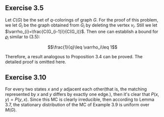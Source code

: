 ##  Exercise 3.5

Let $C(G)$ be the set  of $q$-colorings of graph $G$. For the proof of this problem, we let $G_i$ be the graph obtained from $G_i$ by deleting the vertex $v_i$. Still we let $\varrho_{i}=\frac{C(G_{i-1})}{C(G_i)}$. Then one can establish a bound for $\varrho_i$ similar to $(3.5)$:

$$\frac{1}{q}\leq \varrho_i\leq 1$$

Therefore, a result analogous to Proposition 3.4 can be proved. The detailed proof is omitted here.

## Exercise 3.10

For every two states $x$ and $y$ adjacent each other(that is, the matching represented by $x$ and $y$ differs by exactly one edge.), then it's clear that $P(x,y)=P(y,x)$. Since this MC is clearly irreducible, then according to Lemma 3.7, the stationary distribution of the MC of Example 3.9 is uniform over $M(G)$.